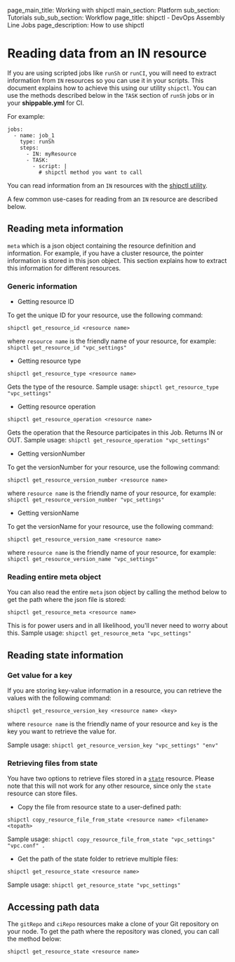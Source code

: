 page_main_title: Working with shipctl
main_section: Platform
sub_section: Tutorials
sub_sub_section: Workflow
page_title: shipctl - DevOps Assembly Line Jobs
page_description: How to use shipctl

# Reading data from an IN resource

If you are using scripted jobs like `runSh` or `runCI`, you will need to extract information from `IN` resources so you can use it in your scripts. This document explains how to achieve this using our utility `shipctl`. You can use the methods described below in the `TASK` section of `runSh` jobs or in your **shippable.yml** for CI.

For example:

```
jobs:
  - name: job_1
    type: runSh
    steps:
      - IN: myResource
      - TASK:
        - script: |
          # shipctl method you want to call
```

You can read information from an `IN` resources with the [shipctl utility](/platform/tutorial/workflow/using-shipctl/).

A few common use-cases for reading from an `IN` resource are described below.

## Reading meta information

`meta` which is a json object containing the resource definition and information. For example, if you have a cluster resource, the pointer information is stored in this json object. This section explains how to extract this information for different resources.

### Generic information

* Getting resource ID

To get the unique ID for your resource, use the following command:

```
shipctl get_resource_id <resource name>
```
where `resource name` is the friendly name of your resource, for example: `shipctl get_resource_id "vpc_settings"`

* Getting resource type

```
shipctl get_resource_type <resource name>
```
Gets the type of the resource. Sample usage: `shipctl get_resource_type "vpc_settings"`

* Getting resource operation

```
shipctl get_resource_operation <resource name>
```
Gets the operation that the Resource participates in this Job. Returns IN or OUT. Sample usage: `shipctl get_resource_operation "vpc_settings"`

* Getting versionNumber

To get the versionNumber for your resource, use the following command:

```
shipctl get_resource_version_number <resource name>
```
where `resource name` is the friendly name of your resource, for example: `shipctl get_resource_version_number "vpc_settings"`


* Getting versionName

To get the versionName for your resource, use the following command:

```
shipctl get_resource_version_name <resource name>
```
where `resource name` is the friendly name of your resource, for example: `shipctl get_resource_version_name "vpc_settings"`

### Reading entire meta object

You can also read the entire `meta` json object by calling the method below to get the path where the json file is stored:

```
shipctl get_resource_meta <resource name>
```

This is for power users and in all likelihood, you'll never need to worry about this. Sample usage: `shipctl get_resource_meta "vpc_settings"`

## Reading state information

### Get value for a key

If you are storing key-value information in a resource, you can retrieve the values with the following command:

```
shipctl get_resource_version_key <resource name> <key>
```
where `resource name` is the friendly name of your resource and `key` is the key you want to retrieve the value for.

Sample usage: `shipctl get_resource_version_key "vpc_settings" "env"`

### Retrieving files from state

You have two options to retrieve files stored in a [`state`](/platform/workflow/resource/state/) resource. Please note that this will not work for any other resource, since only the `state` resource can store files.

* Copy the file from resource state to a user-defined path:

```
shipctl copy_resource_file_from_state <resource name> <filename> <topath>
```
Sample usage: `shipctl copy_resource_file_from_state "vpc_settings" "vpc.conf" .`

* Get the path of the state folder to retrieve multiple files:

```
shipctl get_resource_state <resource name>
```
Sample usage: `shipctl get_resource_state "vpc_settings"`

## Accessing path data

The `gitRepo` and `ciRepo` resources make a clone of your Git repository on your node. To get the path where the repository was cloned, you can call the method below:

```
shipctl get_resource_state <resource name>
```
